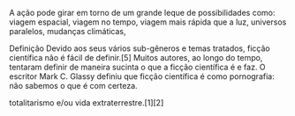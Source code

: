 A ação pode girar em torno de um grande leque de possibilidades como: viagem espacial, viagem no tempo, viagem mais rápida que a luz, universos paralelos, mudanças climáticas,

Definição
Devido aos seus vários sub-gêneros e temas tratados, ficção científica não é fácil de definir.[5] Muitos autores, ao longo do tempo, tentaram definir de maneira sucinta o que a ficção científica é e faz. O escritor Mark C. Glassy definiu que ficção científica é como pornografia: não sabemos o que é com certeza.

totalitarismo e/ou vida extraterrestre.[1][2]
